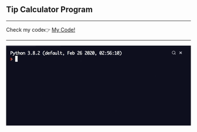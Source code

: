 <h2> Tip Calculator Program</h2>
<hr>
<span>Check my code👉 <span><a href='https://replit.com/@AhmetAydin3/day02?v=1'>My Code!</a>
<hr>
<img src='tip_calculator.gif' alt=band/>

